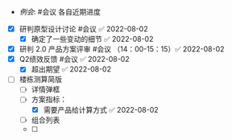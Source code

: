 - _例会_: #会议 各自近期进度
- [x] 研判原型设计讨论 #会议 ✅ 2022-08-02
	- [x] 确定了一些变动的细节 ✅ 2022-08-02
- [x] 研判 2.0 产品方案评审  #会议 （14：00-15：15）✅ 2022-08-02 
- [x] Q2绩效反馈 #会议 ✅ 2022-08-02
	- [x] 超出期望 ✅ 2022-08-02
- [ ] 楼栋测算简版
	- [ ] 详情弹框
	- [ ] 方案指标：
		- [x] 需要产品给计算方式 ✅ 2022-08-02
	- [ ] 组合列表
	- [ ] 
